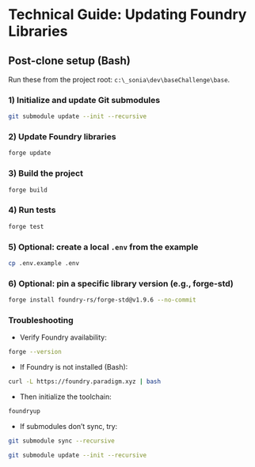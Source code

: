 # Technical Guide: Updating Foundry Libraries

## Post-clone setup (Bash)

Run these from the project root: `c:\_sonia\dev\baseChallenge\base`.

### 1) Initialize and update Git submodules
```bash
git submodule update --init --recursive
```

### 2) Update Foundry libraries
```bash
forge update
```

### 3) Build the project
```bash
forge build
```

### 4) Run tests
```bash
forge test
```

### 5) Optional: create a local `.env` from the example
```bash
cp .env.example .env
```

### 6) Optional: pin a specific library version (e.g., forge-std)
```bash
forge install foundry-rs/forge-std@v1.9.6 --no-commit
```

### Troubleshooting
- Verify Foundry availability:
```bash
forge --version
```

- If Foundry is not installed (Bash):
```bash
curl -L https://foundry.paradigm.xyz | bash
```

- Then initialize the toolchain:
```bash
foundryup
```
- If submodules don’t sync, try:
```bash
git submodule sync --recursive
```
```bash
git submodule update --init --recursive
```